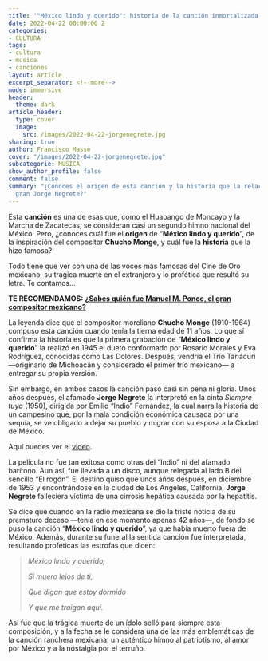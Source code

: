 ```yaml
---
title: '"México lindo y querido": historia de la canción inmortalizada por Jorge Negrete'
date: 2022-04-22 00:00:00 Z
categories:
- CULTURA
tags:
- cultura
- musica
- canciones
layout: article
excerpt_separator: <!--more-->
mode: immersive
header:
  theme: dark
article_header:
  type: cover
  image:
    src: /images/2022-04-22-jorgenegrete.jpg
sharing: true
author: Francisco Massé
cover: "/images/2022-04-22-jorgenegrete.jpg"
subcategorie: MUSICA
show_author_profile: false
comment: false
summary: "¿Conoces el origen de esta canción y la historia que la relaciona con el
  gran Jorge Negrete?"
---
```







Esta **canción** es una de esas que, como el Huapango de Moncayo y la Marcha de Zacatecas, se consideran casi un segundo himno nacional del México. Pero, ¿conoces cuál fue el **origen** de “**México lindo y querido**”, de la inspiración del compositor **Chucho Monge**, y cuál fue la **historia** que la hizo famosa?

Todo tiene que ver con una de las voces más famosas del Cine de Oro mexicano, su trágica muerte en el extranjero y lo profética que resultó su letra. Te contamos…

**TE RECOMENDAMOS:** [**¿Sabes quién fue Manuel M. Ponce, el gran compositor mexicano?**](https://blog.tonoysumariachi.com/cultura/2022/09/08/sabes-quien-fue-manuel-m.ponce-el-gran-compositor-mexicano.html)

La leyenda dice que el compositor moreliano **Chucho Monge** (1910-1964) compuso esta canción cuando tenía la tierna edad de 11 años. Lo que sí confirma la historia es que la primera grabación de “**México lindo y querido**” la realizó en 1945 el dueto conformado por Rosario Morales y Eva Rodríguez, conocidas como Las Dolores. Después, vendría el Trío Tariácuri —originario de Michoacán y considerado el primer trío mexicano— a entregar su propia versión.

Sin embargo, en ambos casos la canción pasó casi sin pena ni gloria. Unos años después, el afamado **Jorge Negrete** la interpretó en la cinta _Siempre tuya_ (1950), dirigida por Emilio “Indio” Fernández, la cual narra la historia de un campesino que, por la mala condición económica causada por una sequía, se ve obligado a dejar su pueblo y migrar con su esposa a la Ciudad de México.

Aquí puedes ver el [video](https://www.youtube.com/watch?v=ysSvX21PYBs).

La película no fue tan exitosa como otras del “Indio” ni del afamado barítono. Aun así, fue llevada a un disco, aunque relegada al lado B del sencillo “El rogón”. El destino quiso que unos años después, en diciembre de 1953 y encontrándose en la ciudad de Los Angeles, California, **Jorge Negrete** falleciera víctima de una cirrosis hepática causada por la hepatitis.

Se dice que cuando en la radio mexicana se dio la triste noticia de su prematuro deceso —tenía en ese momento apenas 42 años—, de fondo se puso la canción “**México lindo y querido**”, ya que había muerto fuera de México. Además, durante su funeral la sentida canción fue interpretada, resultando proféticas las estrofas que dicen:

> _México lindo y querido,_
>
> _Si muero lejos de ti,_
>
> _Que digan que estoy dormido_
>
> _Y que me traigan aquí._

Así fue que la trágica muerte de un ídolo selló para siempre esta composición, y a la fecha se le considera una de las más emblemáticas de la canción ranchera mexicana: un auténtico himno al patriotismo, al amor por México y a la nostalgia por el terruño.

